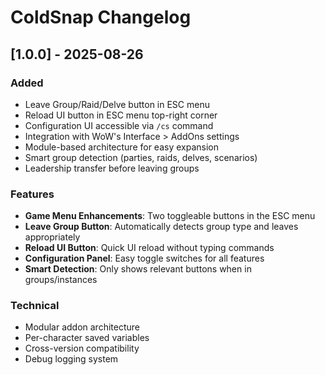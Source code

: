 # ColdSnap Changelog

## [1.0.0] - 2025-08-26
### Added
- Leave Group/Raid/Delve button in ESC menu
- Reload UI button in ESC menu top-right corner
- Configuration UI accessible via `/cs` command
- Integration with WoW's Interface > AddOns settings
- Module-based architecture for easy expansion
- Smart group detection (parties, raids, delves, scenarios)
- Leadership transfer before leaving groups

### Features
- **Game Menu Enhancements**: Two toggleable buttons in the ESC menu
- **Leave Group Button**: Automatically detects group type and leaves appropriately
- **Reload UI Button**: Quick UI reload without typing commands
- **Configuration Panel**: Easy toggle switches for all features
- **Smart Detection**: Only shows relevant buttons when in groups/instances

### Technical
- Modular addon architecture
- Per-character saved variables
- Cross-version compatibility
- Debug logging system